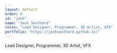 ```yaml
---
layout: default
order: 0
id: "jack"
name: "Jack Southard"
roles: "Lead Designer, Programmer, 3D Artist, VFX"
portfolio: "https://jacksouthard.github.io/"
---
```

Lead Designer, Programmer, 3D Artist, VFX
